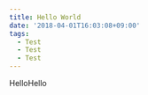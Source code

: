 ```yaml
---
title: Hello World
date: '2018-04-01T16:03:08+09:00'
tags:
  - Test
  - Test
  - Test
---
```

HelloHello
